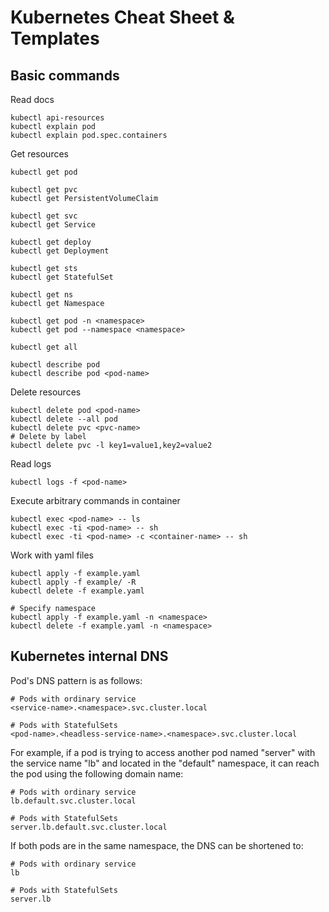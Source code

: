 # Kubernetes Cheat Sheet & Templates

## Basic commands

Read docs
```shell
kubectl api-resources
kubectl explain pod
kubectl explain pod.spec.containers
```

Get resources
```shell
kubectl get pod

kubectl get pvc
kubectl get PersistentVolumeClaim

kubectl get svc
kubectl get Service

kubectl get deploy
kubectl get Deployment

kubectl get sts
kubectl get StatefulSet

kubectl get ns
kubectl get Namespace

kubectl get pod -n <namespace>
kubectl get pod --namespace <namespace>

kubectl get all

kubectl describe pod
kubectl describe pod <pod-name>
```

Delete resources
```shell
kubectl delete pod <pod-name>
kubectl delete --all pod
kubectl delete pvc <pvc-name>
# Delete by label
kubectl delete pvc -l key1=value1,key2=value2
```

Read logs
```shell
kubectl logs -f <pod-name>
```

Execute arbitrary commands in container
```shell
kubectl exec <pod-name> -- ls
kubectl exec -ti <pod-name> -- sh
kubectl exec -ti <pod-name> -c <container-name> -- sh
```

Work with yaml files
```shell
kubectl apply -f example.yaml
kubectl apply -f example/ -R
kubectl delete -f example.yaml

# Specify namespace
kubectl apply -f example.yaml -n <namespace>
kubectl delete -f example.yaml -n <namespace>
```

## Kubernetes internal DNS

Pod's DNS pattern is as follows:
```shell
# Pods with ordinary service
<service-name>.<namespace>.svc.cluster.local

# Pods with StatefulSets
<pod-name>.<headless-service-name>.<namespace>.svc.cluster.local
```

For example, if a pod is trying to access another pod named "server" with the service name "lb" and located in the "default" namespace, it can reach the pod using the following domain name:
```shell
# Pods with ordinary service
lb.default.svc.cluster.local

# Pods with StatefulSets
server.lb.default.svc.cluster.local
```

If both pods are in the same namespace, the DNS can be shortened to:

```shell
# Pods with ordinary service
lb

# Pods with StatefulSets
server.lb
```